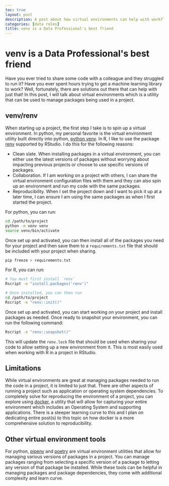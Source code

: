 ```yaml
---
toc: true
layout: post
description: A post about how virtual environments can help with workflow, collaboration, and reproducibility
categories: [data roles]
title: venv is a Data Professional's best friend
---
```

# venv is a Data Professional's best friend

Have you ever tried to share some code with a colleague and they struggled to run it? Have you ever spent hours trying to get a machine learning library to work? Well, fortunately, there are solutions out there that can help with just that!  In this post, I will talk about virtual environments which is a utility that can be used to manage packages being used in a project.

## venv/renv

When starting up a project, the first step I take is to spin up a virtual environment. In python, my personal favorite is the virtual environment utility built directly into python, [python venv](https://docs.python.org/3/tutorial/venv.html). In R, I like to use the package [renv](https://rstudio.github.io/renv/) supported by RStudio. I do this for the following reasons:

* Clean slate. When installing packages in a virtual environment, you can either use the latest versions of packages without worrying about impacting previous projects or choose to use specific versions of packages.
* Collaboration. If I am working on a project with others, I can share the virtual environment configuration files with them and they can also spin up an environment and run my code with the same packages.
* Reproducibility. When I set the project down and I want to pick it up at a later time, I can ensure I am using the same packages as when I first started the project.

For python, you can run:

```bash
cd /path/to/project
python -m venv venv
source venv/bin/activate
```

Once set up and activated, you can then install all of the packages you need for your project and then save them to a `requirements.txt` file that should be included with your project when sharing.

```bash
pip freeze > requirements.txt
```

For R, you can run:

```bash
# You must first install `renv`
Rscript -e "install.packages('renv')"

# Once installed, you can then run
cd /path/to/project
Rscript -e "renv::init()"
```

Once set up and activated, you can start working on your project and install packages as needed.  Once ready to snapshot your environment, you can run the following command:

```bash
Rscript -e "renv::snapshot()"
```

This will update the `renv.lock` file that should be used when sharing your code to allow setting up a new environment from it.  This is most easily used when working with R in a project in RStudio.

## Limitations

While virtual environments are great at managing packages needed to run the code in a project, it is limited to just that.  There are other aspects of running a project such as application or operating system dependencies. To completely solve for reproducing the environment of a project, you can explore using [docker](https://www.docker.com/), a utility that will allow for capturing your entire environment which includes an Operating System and supporting applications.  There is a steeper learning curve to this and I plan on dedicating entire post(s) to this topic on how docker is a more comprehensive solution to reproducibility.

## Other virtual environment tools

For python, [pipenv](https://pipenv.pypa.io/en/latest/) and [poetry](https://python-poetry.org/) are virtual environment utilities that allow for managing various versions of packages in a project.  You can manage packages ranging from selecting a specific version of a package to letting any version of that package be installed.  While these tools can be helpful in managing packages and package dependencies, they come with additional complexity and learn curve.
